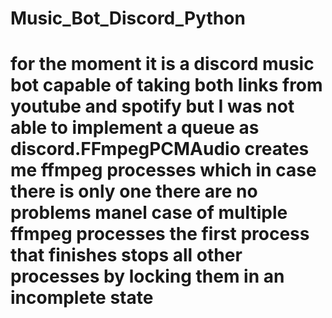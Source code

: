 # Music_Bot_Discord_Python
# for the moment it is a discord music bot capable of taking both links from youtube and spotify but I was not able to implement a queue as discord.FFmpegPCMAudio creates me ffmpeg processes which in case there is only one there are no problems manel case of multiple ffmpeg processes the first process that finishes stops all other processes by locking them in an incomplete state
